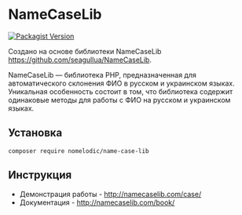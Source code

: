# NameCaseLib

[![Packagist Version](https://img.shields.io/packagist/v/nomelodic/name-case-lib)](https://packagist.org/packages/nomelodic/name-case-lib)

Создано на основе библиотеки NameCaseLib https://github.com/seagullua/NameCaseLib.

NameCaseLib — библиотека PHP, предназначенная для автоматического склонения ФИО в русском и украинском языках. Уникальная особенность состоит в том, что библиотека содержит одинаковые методы для работы с ФИО на русском и украинском языках.

## Установка
```
composer require nomelodic/name-case-lib
```

## Инструкция
- Демонстрация работы - http://namecaselib.com/case/
- Документация - http://namecaselib.com/book/